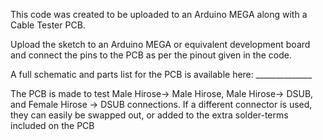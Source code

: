 This code was created to be uploaded to an Arduino MEGA along with a Cable Tester PCB.

Upload the sketch to an Arduino MEGA or equivalent development board and connect the pins to the PCB as per the pinout given in the code.

A full schematic and parts list for the PCB is available here: ______________

The PCB is made to test Male Hirose-> Male Hirose, Male Hirose-> DSUB, and Female Hirose -> DSUB connections.
If a different connector is used, they can easily be swapped out, or added to the extra solder-terms included on the PCB
